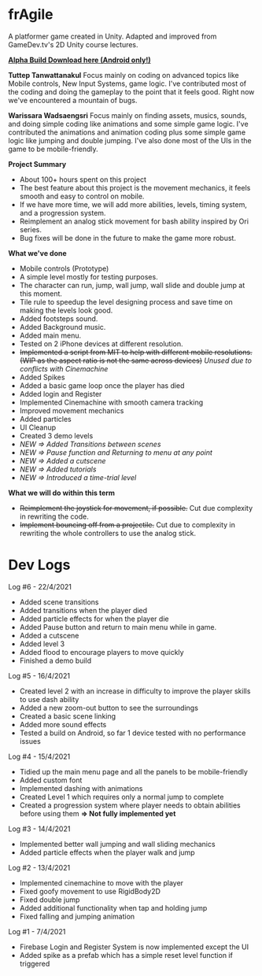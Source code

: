 # frAgile
A platformer game created in Unity. Adapted and improved from GameDev.tv's 2D Unity course lectures.

[**Alpha Build Download here (Android only!)**](https://drive.google.com/file/d/18CDpixyDLu_hu3gzmogiqANV6D6OnPYw/view?usp=sharing)

**Tuttep Tanwattanakul**
Focus mainly on coding on advanced topics like Mobile controls, New Input Systems, game logic. I've contributed most of the coding and doing the gameplay to the point that it feels good. Right now we've encountered a mountain of bugs.

**Warissara Wadsaengsri**
Focus mainly on finding assets, musics, sounds, and doing simple coding like animations and some simple game logic. I've contributed the animations and animation coding plus some simple game logic like jumping and double jumping. I've also done most of the UIs in the game to be mobile-friendly.

**Project Summary**
- About 100+ hours spent on this project
- The best feature about this project is the movement mechanics, it feels smooth and easy to control on mobile.
- If we have more time, we will add more abilities, levels, timing system, and a progression system.
- Reimplement an analog stick movement for bash ability inspired by Ori series.
- Bug fixes will be done in the future to make the game more robust.

**What we've done**
- Mobile controls (Prototype)
- A simple level mostly for testing purposes.
- The character can run, jump, wall jump, wall slide and double jump at this moment.
- Tile rule to speedup the level designing process and save time on making the levels look good.
- Added footsteps sound.
- Added Background music.
- Added main menu.
- Tested on 2 iPhone devices at different resolution.
- ~~Implemented a script from MIT to help with different mobile resolutions. (WIP as the aspect ratio is not the same across devices)~~ *Unused due to conflicts with Cinemachine*
- Added Spikes
- Added a basic game loop once the player has died
- Added login and Register
- Implemented Cinemachine with smooth camera tracking
- Improved movement mechanics
- Added particles
- UI Cleanup
- Created 3 demo levels
- *NEW => Added Transitions between scenes*
- *NEW => Pause function and Returning to menu at any point*
- *NEW => Added a cutscene*
- *NEW => Added tutorials*
- *NEW => Introduced a time-trial level*

**What we will do within this term**
- ~~Reimplement the joystick for movement, if possible.~~ Cut due complexity in rewriting the code.
- ~~Implement bouncing off from a projectile.~~ Cut due to complexity in rewriting the whole controllers to use the analog stick.

# Dev Logs

Log #6 - 22/4/2021
- Added scene transitions
- Added transitions when the player died
- Added particle effects for when the player die
- Added Pause button and return to main menu while in game.
- Added a cutscene
- Added level 3
- Added flood to encourage players to move quickly
- Finished a demo build

Log #5 - 16/4/2021
- Created level 2 with an increase in difficulty to improve the player skills to use dash ability
- Added a new zoom-out button to see the surroundings
- Created a basic scene linking
- Added more sound effects
- Tested a build on Android, so far 1 device tested with no performance issues

Log #4 - 15/4/2021
- Tidied up the main menu page and all the panels to be mobile-friendly
- Added custom font
- Implemented dashing with animations
- Created Level 1 which requires only a normal jump to complete
- Created a progression system where player needs to obtain abilities before using them **=> Not fully implemented yet**

Log #3 - 14/4/2021
- Implemented better wall jumping and wall sliding mechanics
- Added particle effects when the player walk and jump

Log #2 - 13/4/2021
- Implemented cinemachine to move with the player
- Fixed goofy movement to use RigidBody2D
- Fixed double jump
- Added additional functionality when tap and holding jump
- Fixed falling and jumping animation

Log #1 - 7/4/2021
- Firebase Login and Register System is now implemented except the UI
- Added spike as a prefab which has a simple reset level function if triggered
